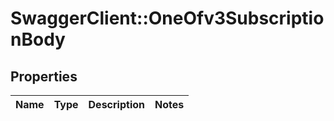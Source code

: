 # SwaggerClient::OneOfv3SubscriptionBody

## Properties
Name | Type | Description | Notes
------------ | ------------- | ------------- | -------------

